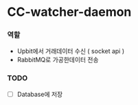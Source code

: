 # CC-watcher-daemon
### 역할
* Upbit에서 거래데이터 수신 ( socket api )
* RabbitMQ로 가공한데이터 전송

### TODO
- [ ] Database에 저장